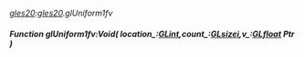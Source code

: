 _[gles20](../../modules/gles20/gles20-module.md):[gles20](../../modules/gles20/gles20-module.md).glUniform1fv_
##### Function glUniform1fv:Void( location_:[GLint](../../modules/gles20/gles20-glint.md),count_:[GLsizei](../../modules/gles20/gles20-glsizei.md),v_:[GLfloat](../../modules/gles20/gles20-glfloat.md) Ptr )
